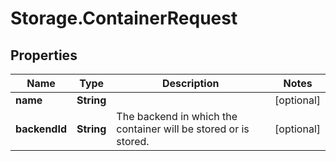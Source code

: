 # Storage.ContainerRequest

## Properties
Name | Type | Description | Notes
------------ | ------------- | ------------- | -------------
**name** | **String** |  | [optional] 
**backendId** | **String** | The backend in which the container will be stored or is stored. | [optional] 


